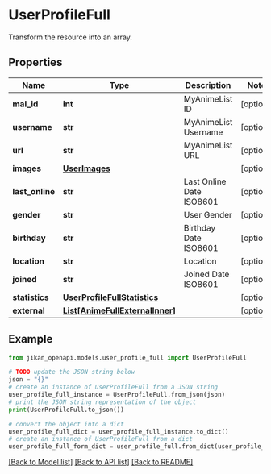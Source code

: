 # UserProfileFull

Transform the resource into an array.

## Properties

Name | Type | Description | Notes
------------ | ------------- | ------------- | -------------
**mal_id** | **int** | MyAnimeList ID | [optional] 
**username** | **str** | MyAnimeList Username | [optional] 
**url** | **str** | MyAnimeList URL | [optional] 
**images** | [**UserImages**](UserImages.md) |  | [optional] 
**last_online** | **str** | Last Online Date ISO8601 | [optional] 
**gender** | **str** | User Gender | [optional] 
**birthday** | **str** | Birthday Date ISO8601 | [optional] 
**location** | **str** | Location | [optional] 
**joined** | **str** | Joined Date ISO8601 | [optional] 
**statistics** | [**UserProfileFullStatistics**](UserProfileFullStatistics.md) |  | [optional] 
**external** | [**List[AnimeFullExternalInner]**](AnimeFullExternalInner.md) |  | [optional] 

## Example

```python
from jikan_openapi.models.user_profile_full import UserProfileFull

# TODO update the JSON string below
json = "{}"
# create an instance of UserProfileFull from a JSON string
user_profile_full_instance = UserProfileFull.from_json(json)
# print the JSON string representation of the object
print(UserProfileFull.to_json())

# convert the object into a dict
user_profile_full_dict = user_profile_full_instance.to_dict()
# create an instance of UserProfileFull from a dict
user_profile_full_form_dict = user_profile_full.from_dict(user_profile_full_dict)
```
[[Back to Model list]](../README.md#documentation-for-models) [[Back to API list]](../README.md#documentation-for-api-endpoints) [[Back to README]](../README.md)


